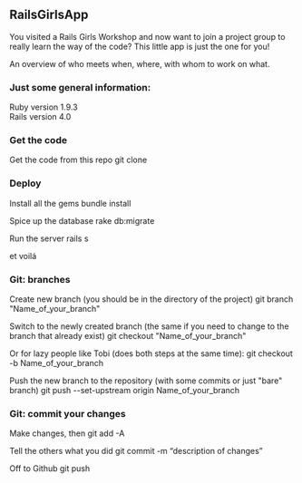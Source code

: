 ## RailsGirlsApp

You visited a Rails Girls Workshop and now want to join a project group to really learn the way of the code?
This little app is just the one for you!

An overview of who meets when, where, with whom to work on what.

### Just some general information:
Ruby version 1.9.3  
Rails version 4.0

### Get the code
Get the code from this repo
    git clone


### Deploy
Install all the gems
    bundle install

Spice up the database
    rake db:migrate

Run the server
    rails s 

et voilá


### Git: branches 
Create new branch (you should be in the directory of the project) 
    git branch "Name_of_your_branch"
    
Switch to the newly created branch (the same if you need to change to the branch that already exist) 
    git checkout "Name_of_your_branch"

Or for lazy people like Tobi (does both steps at the same time):
    git checkout -b Name_of_your_branch    

Push the new branch to the repository (with some commits or just "bare" branch) 
    git push --set-upstream origin Name_of_your_branch
    

### Git: commit your changes
Make changes, then 
    git add -A

Tell the others what you did
    git commit -m “description of changes”

Off to Github
    git push
